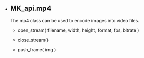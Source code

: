 - MK_api.mp4
  ----------

  The mp4 class can be used to encode images into video files.

  - open_stream( filename, width, height, format, fps, bitrate )

  - close_stream()

  - push_frame( img )

